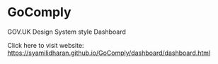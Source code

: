 # GoComply
GOV.UK Design System style Dashboard


Click here to visit website: https://syamilidharan.github.io/GoComply/dashboard/dashboard.html
